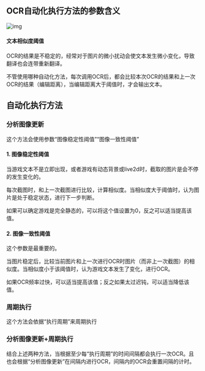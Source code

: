 ## OCR自动化执行方法的参数含义

![img](https://image.lunatranslator.xyz/zh/ocrauto.png)

#### 文本相似度阈值

OCR的结果是不稳定的，经常对于图片的微小扰动会使文本发生微小变化，导致翻译也会连带重新翻译。

不管使用哪种自动化方法，每次调用OCR后，都会比较本次OCR的结果和上一次OCR的结果（编辑距离），当编辑距离大于阈值时，才会输出文本。

## 自动化执行方法

### 分析图像更新

这个方法会使用参数“图像稳定性阈值”“图像一致性阈值”

#### 1. 图像稳定性阈值

当游戏文本不是立即出现，或者游戏有动态背景或live2d时，截取的图片是会不停的发生变化的。

每次截图时，和上一次截图进行比较，计算相似度。当相似度大于阈值时，认为图片是处于稳定状态，进行下一步判断。

如果可以确定游戏是完全静态的，可以将这个值设置为0，反之可以适当提高该值。

#### 2. 图像一致性阈值

这个参数是最重要的。

当图片稳定后，比较当前图片和上一次进行OCR时图片（而非上一次截图）的相似度。当相似度小于该阈值时，认为游戏文本发生了变化，进行OCR。

如果OCR频率过快，可以适当提高该值；反之如果太过迟钝，可以适当降低该值。

### 周期执行

这个方法会依据“执行周期”来周期执行


### 分析图像更新+周期执行

结合上述两种方法，当根据至少每“执行周期”的时间间隔都会执行一次OCR。且也会根据“分析图像更新”在间隔内进行OCR，间隔内的OCR会重置间隔的计时。